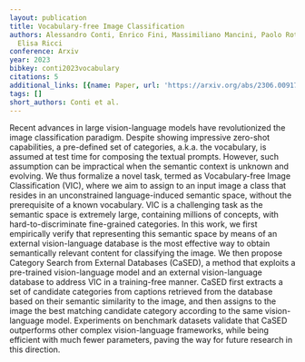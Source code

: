 ```yaml
---
layout: publication
title: Vocabulary-free Image Classification
authors: Alessandro Conti, Enrico Fini, Massimiliano Mancini, Paolo Rota, Yiming Wang,
  Elisa Ricci
conference: Arxiv
year: 2023
bibkey: conti2023vocabulary
citations: 5
additional_links: [{name: Paper, url: 'https://arxiv.org/abs/2306.00917'}]
tags: []
short_authors: Conti et al.
---
```

Recent advances in large vision-language models have revolutionized the image
classification paradigm. Despite showing impressive zero-shot capabilities, a
pre-defined set of categories, a.k.a. the vocabulary, is assumed at test time
for composing the textual prompts. However, such assumption can be impractical
when the semantic context is unknown and evolving. We thus formalize a novel
task, termed as Vocabulary-free Image Classification (VIC), where we aim to
assign to an input image a class that resides in an unconstrained
language-induced semantic space, without the prerequisite of a known
vocabulary. VIC is a challenging task as the semantic space is extremely large,
containing millions of concepts, with hard-to-discriminate fine-grained
categories. In this work, we first empirically verify that representing this
semantic space by means of an external vision-language database is the most
effective way to obtain semantically relevant content for classifying the
image. We then propose Category Search from External Databases (CaSED), a
method that exploits a pre-trained vision-language model and an external
vision-language database to address VIC in a training-free manner. CaSED first
extracts a set of candidate categories from captions retrieved from the
database based on their semantic similarity to the image, and then assigns to
the image the best matching candidate category according to the same
vision-language model. Experiments on benchmark datasets validate that CaSED
outperforms other complex vision-language frameworks, while being efficient
with much fewer parameters, paving the way for future research in this
direction.
